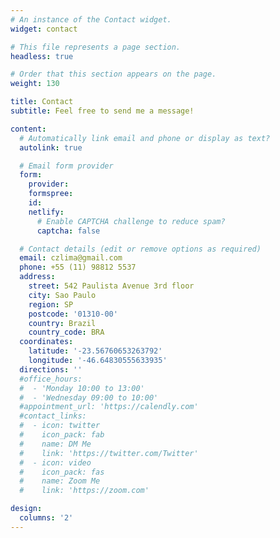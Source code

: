 ```yaml
---
# An instance of the Contact widget.
widget: contact

# This file represents a page section.
headless: true

# Order that this section appears on the page.
weight: 130

title: Contact
subtitle: Feel free to send me a message!

content:
  # Automatically link email and phone or display as text?
  autolink: true

  # Email form provider
  form:
    provider:
    formspree:
    id:
    netlify:
      # Enable CAPTCHA challenge to reduce spam?
      captcha: false

  # Contact details (edit or remove options as required)
  email: czlima@gmail.com
  phone: +55 (11) 98812 5537
  address:
    street: 542 Paulista Avenue 3rd floor
    city: Sao Paulo
    region: SP
    postcode: '01310-00'
    country: Brazil
    country_code: BRA
  coordinates:
    latitude: '-23.56760653263792'
    longitude: '-46.64830555633935'
  directions: ''
  #office_hours:
  #  - 'Monday 10:00 to 13:00'
  #  - 'Wednesday 09:00 to 10:00'
  #appointment_url: 'https://calendly.com'
  #contact_links:
  #  - icon: twitter
  #    icon_pack: fab
  #    name: DM Me
  #    link: 'https://twitter.com/Twitter'
  #  - icon: video
  #    icon_pack: fas
  #    name: Zoom Me
  #    link: 'https://zoom.com'

design:
  columns: '2'
---
```

